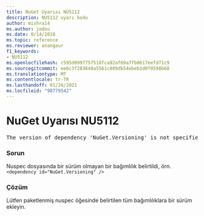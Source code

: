 ```yaml
---
title: NuGet Uyarısı NU5112
description: NU5112 uyarı kodu
author: mishra14
ms.author: jodou
ms.date: 8/14/2018
ms.topic: reference
ms.reviewer: anangaur
f1_keywords:
- NU5112
ms.openlocfilehash: c595d0997757518fca92af69a7fb0617eefd71c9
ms.sourcegitcommit: ee6c3f203648a5561c809db54ebeb1d0f0598b68
ms.translationtype: MT
ms.contentlocale: tr-TR
ms.lasthandoff: 01/26/2021
ms.locfileid: "98779542"
---
```

# <a name="nuget-warning-nu5112"></a>NuGet Uyarısı NU5112
<pre>The version of dependency 'NuGet.Versioning' is not specified. Specify the version of dependency and rebuild your package.</pre>

### <a name="issue"></a>Sorun

Nuspec dosyasında bir sürüm olmayan bir bağımlılık belirtildi, örn. `<dependency id="NuGet.Versioning" />`


### <a name="solution"></a>Çözüm

Lütfen paketlenmiş nuspec öğesinde belirtilen tüm bağımlılıklara bir sürüm ekleyin.

